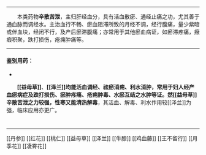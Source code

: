 ---
&emsp;&emsp;本类药物**辛散苦泄**，主归肝经血分，具有活血散瘀、通经止痛之功，尤其善于通血脉而调经水。主治血行不畅、瘀血阻滞所致的月经不调，经行腹痛，量少紫暗或伴血块，经闭不行，及产后瘀滞腹痛；亦常用于其他瘀血病证，如瘀滞疼痛，癥瘕积聚，跌打损伤，疮痈肿痛等。

___
#### 鉴别用药：

-
&emsp;&emsp;**[[益母草]]**、**[[泽兰]]**均能活血调经、祛瘀消痈、利水消肿，常用于妇人经产血瘀病症及跌打损伤、瘀肿疼痛、疮痈肿毒、水瘀互结之水肿等证。然[[益母草]]**辛散苦泄**之力较强，性寒又能**清热解毒**，其活血、解毒、利水作用较[[泽兰]]为强，临床应用亦更广。

#  
***
[[丹参]]
[[红花]]
[[桃仁]]
[[益母草]]
[[泽兰]]
[[牛膝]]
[[鸡血藤]]
[[王不留行]]
[[月季花]]
[[凌霄花]]